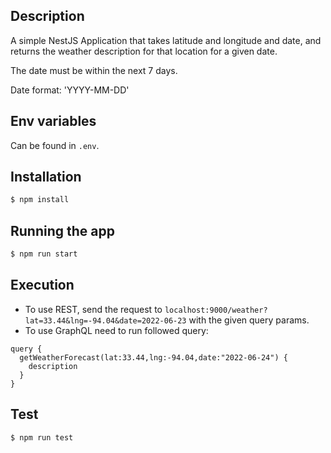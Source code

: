 ## Description

A simple NestJS Application that takes latitude and longitude and date, and returns the weather description for that location for a given date.

The date must be within the next 7 days.

Date format: 'YYYY-MM-DD'

## Env variables

Can be found in `.env`.

## Installation

```bash
$ npm install
```

## Running the app

```bash
$ npm run start
```

## Execution

* To use REST, send the request to `localhost:9000/weather?lat=33.44&lng=-94.04&date=2022-06-23` with the given query params.
* To use GraphQL need to run followed query:

```
query {
  getWeatherForecast(lat:33.44,lng:-94.04,date:"2022-06-24") {
    description
  }
}
```

## Test

```bash
$ npm run test
```
